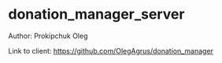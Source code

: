 # donation_manager_server

Author: Prokipchuk Oleg

Link to client: https://github.com/OlegAgrus/donation_manager
